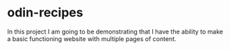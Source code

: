 # odin-recipes
In this project I am going to be demonstrating that I have the ability to 
make a basic functioning website with multiple pages of content.
